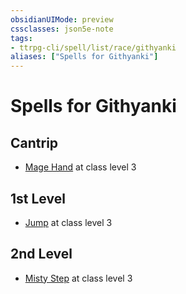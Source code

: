 ```yaml
---
obsidianUIMode: preview
cssclasses: json5e-note
tags:
- ttrpg-cli/spell/list/race/githyanki
aliases: ["Spells for Githyanki"]
---
```

# Spells for Githyanki

## Cantrip

- [Mage Hand](mage-hand "PHB") at class level 3

## 1st Level

- [Jump](jump "PHB") at class level 3

## 2nd Level

- [Misty Step](misty-step "PHB") at class level 3